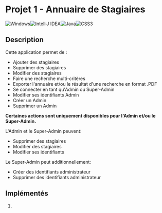 # Projet 1 - Annuaire de Stagiaires

![Windows](https://img.shields.io/badge/Windows-0078D6?style=for-the-badge&logo=windows&logoColor=white)![IntelliJ IDEA](https://img.shields.io/badge/IntelliJIDEA-000000.svg?style=for-the-badge&logo=intellij-idea&logoColor=white)![Java](https://img.shields.io/badge/java-%23ED8B00.svg?style=for-the-badge&logo=java&logoColor=white)![CSS3](https://img.shields.io/badge/css3-%231572B6.svg?style=for-the-badge&logo=css3&logoColor=white)

## Description
Cette application permet de : 

* Ajouter des stagiaires
* Supprimer des stagiaires
* Modifier des stagiaires
* Faire une recherche multi-critères
* Exporter l'annuaire et/ou le résultat d'une recherche en format .PDF
* Se connecter en tant qu'Admin ou Super-Admin
* Modifier ses identifiants Admin
* Créer un Admin
* Supprimer un Admin

**Certaines actions sont uniquement disponibles pour l'Admin et/ou le Super-Admin.** 

L'Admin et le Super-Admin peuvent:
* Supprimer des stagiaires 
* Modifier des stagiaires
* Modifier ses identifiants

Le Super-Admin peut additionnellement:

* Créer des identifiants administrateur
* Supprimer des identifiants administrateur


## Implémentés

1. 


